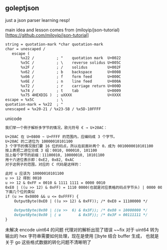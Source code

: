 ## goleptjson

just a json parser learning resp!

main idea and lesson comes from (miloyip/json-tutorial)[https://github.com/miloyip/json-tutorial]


```md
string = quotation-mark *char quotation-mark
char = unescaped /
   escape (
       %x22 /          ; "    quotation mark  U+0022
       %x5C /          ; \    reverse solidus U+005C
       %x2F /          ; /    solidus         U+002F
       %x62 /          ; b    backspace       U+0008
       %x66 /          ; f    form feed       U+000C
       %x6E /          ; n    line feed       U+000A
       %x72 /          ; r    carriage return U+000D
       %x74 /          ; t    tab             U+0009
       %x75 4HEXDIG )  ; uXXXX                U+XXXX
escape = %x5C          ; \
quotation-mark = %x22  ; "
unescaped = %x20-21 / %x23-5B / %x5D-10FFFF
```
unicode
```md
我们举一个例子解析多字节的情况，欧元符号 € → U+20AC：

U+20AC 在 U+0800 ~ U+FFFF 的范围内，应编码成 3 个字节。
U+20AC 的二进位为 10000010101100
3 个字节的情况我们要 16 位的码点，所以在前面补两个 0，成为 0010000010101100
按上表把二进位分成 3 组：0010, 000010, 101100
加上每个字节的前缀：11100010, 10000010, 10101100
用十六进位表示即：0xE2, 0x82, 0xAC
对于这例子的范围，对应的 C 代码是这样的：

此时 u 应该为 10000010101100
u >> 12 得到 0010 
u >> 12 & 0xFF = 0010 & 1111 1111 = 0000 0010
0xE0 | ((u >> 12) & 0xFF) = 1110 0000(也就是对应表格的码点字节头) | 0000 0010 = 1110 0010 = 0xE2
下面几个位的类似
if (u >= 0x0800 && u <= 0xFFFF) {
    OutputByte(0xE0 | ((u >> 12) & 0xFF)); /* 0xE0 = 11100000 */

    OutputByte(0x80 | ((u >>  6) & 0x3F)); /* 0x80 = 10000000 */
    OutputByte(0x80 | ( u        & 0x3F)); /* 0x3F = 00111111 */
}
```
未解决 encode uint64 的问题
代理对的解析出现了错误
~~fix 对于 uint64 转为输出的 hex 字符串需要如何处理，现在是使用 []byte 结合 buffer 生成，
也就是关于 go 这些格式数据的转化问题不清晰明了


